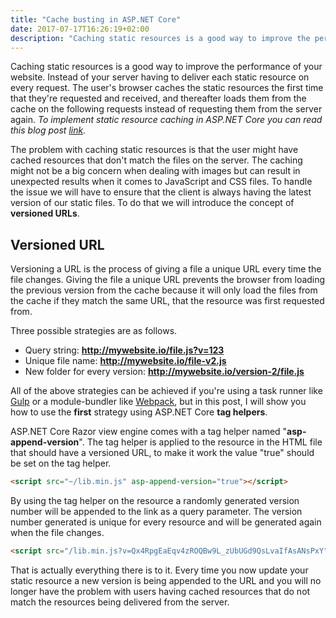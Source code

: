 ```yaml
---
title: "Cache busting in ASP.NET Core"
date: 2017-07-17T16:26:19+02:00
description: "Caching static resources is a good way to improve the performance of your website. Instead of your server having to deliver each static resource on every request. The user's browser caches the static resources the first time that they're requested and received, and thereafter loads them from the cache on the following requests instead of requesting them from the server again. In this post, I will show you how to implement cache busting using ASP.NET Core tag helpers."
---
```


Caching static resources is a good way to improve the performance of your website. Instead of your server having to deliver each static resource on every request. The user's browser caches the static resources the first time that they're requested and received, and thereafter loads them from the cache on the following requests instead of requesting them from the server again. _To implement static resource caching in ASP.NET Core you can read this blog post [link](/post/response-caching-in-asp-net-core "Response caching in ASP.NET Core")._

The problem with caching static resources is that the user might have cached resources that don't match the files on the server. The caching might not be a big concern when dealing with images but can result in unexpected results when it comes to JavaScript and CSS files. To handle the issue we will have to ensure that the client is always having the latest version of our static files. To do that we will introduce the concept of **versioned URLs**.

## Versioned URL

Versioning a URL is the process of giving a file a unique URL every time the file changes. Giving the file a unique URL prevents the browser from loading the previous version from the cache because it will only load the files from the cache if they match the same URL, that the resource was first requested from.

Three possible strategies are as follows.

*   Query string: **http://mywebsite.io/file.js?v=123**
*   Unique file name: **http://mywebsite.io/file-v2.js**
*   New folder for every version: **http://mywebsite.io/version-2/file.js**

All of the above strategies can be achieved if you're using a task runner like [Gulp](http://gulpjs.com/ "Gulp website") or a module-bundler like [Webpack](https://webpack.js.org/ "Webpack website"), but in this post, I will show you how to use the **first** strategy using ASP.NET Core **tag helpers**.

ASP.NET Core Razor view engine comes with a tag helper named "**asp-append-version**". The tag helper is applied to the resource in the HTML file that should have a versioned URL, to make it work the value "true" should be set on the tag helper.

```html
<script src="~/lib.min.js" asp-append-version="true"></script>
```

By using the tag helper on the resource a randomly generated version number will be appended to the link as a query parameter. The version number generated is unique for every resource and will be generated again when the file changes.

```html
<script src="/lib.min.js?v=Qx4RpgEaEqv4zROQBw9L_zUbUGd9QsLvaIfAsANsPxY"></script>
```

That is actually everything there is to it. Every time you now update your static resource a new version is being appended to the URL and you will no longer have the problem with users having cached resources that do not match the resources being delivered from the server.
